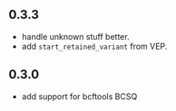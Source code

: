 0.3.3
-----

+ handle unknown stuff better. 
+ add `start_retained_variant` from VEP.

0.3.0
-----

+ add support for bcftools BCSQ
